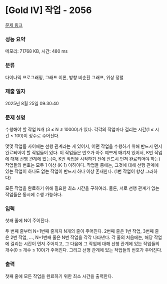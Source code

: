 # [Gold IV] 작업 - 2056 

[문제 링크](https://www.acmicpc.net/problem/2056) 

### 성능 요약

메모리: 71768 KB, 시간: 480 ms

### 분류

다이나믹 프로그래밍, 그래프 이론, 방향 비순환 그래프, 위상 정렬

### 제출 일자

2025년 8월 25일 09:30:40

### 문제 설명

<p>수행해야 할 작업 N개 (3 ≤ N ≤ 10000)가 있다. 각각의 작업마다 걸리는 시간(1 ≤ 시간 ≤ 100)이 정수로 주어진다.</p>

<p>몇몇 작업들 사이에는 선행 관계라는 게 있어서, 어떤 작업을 수행하기 위해 반드시 먼저 완료되어야 할 작업들이 있다. 이 작업들은 번호가 아주 예쁘게 매겨져 있어서, K번 작업에 대해 선행 관계에 있는(즉, K번 작업을 시작하기 전에 반드시 먼저 완료되어야 하는) 작업들의 번호는 모두 1 이상 (K-1) 이하이다. 작업들 중에는, 그것에 대해 선행 관계에 있는 작업이 하나도 없는 작업이 반드시 하나 이상 존재한다. (1번 작업이 항상 그러하다)</p>

<p>모든 작업을 완료하기 위해 필요한 최소 시간을 구하여라. 물론, 서로 선행 관계가 없는 작업들은 동시에 수행 가능하다.</p>

### 입력 

 <p>첫째 줄에 N이 주어진다.</p>

<p>두 번째 줄부터 N+1번째 줄까지 N개의 줄이 주어진다. 2번째 줄은 1번 작업, 3번째 줄은 2번 작업, ..., N+1번째 줄은 N번 작업을 각각 나타낸다. 각 줄의 처음에는, 해당 작업에 걸리는 시간이 먼저 주어지고, 그 다음에 그 작업에 대해 선행 관계에 있는 작업들의 개수(0 ≤ 개수 ≤ 100)가 주어진다. 그리고 선행 관계에 있는 작업들의 번호가 주어진다.</p>

### 출력 

 <p>첫째 줄에 모든 작업을 완료하기 위한 최소 시간을 출력한다.</p>

